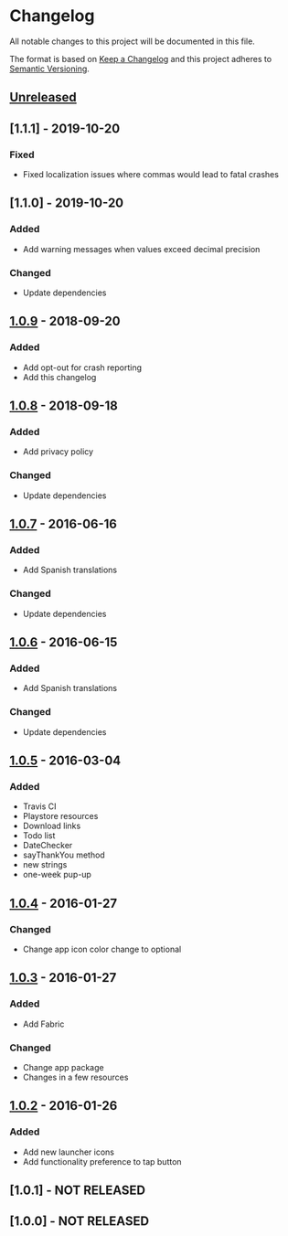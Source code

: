 # Changelog
All notable changes to this project will be documented in this file.

The format is based on [Keep a Changelog](http://keepachangelog.com/en/1.0.0/)
and this project adheres to [Semantic Versioning](http://semver.org/spec/v2.0.0.html).

## [Unreleased](https://github.com/CytoDev/FrequencyCalculator/compare/master...dev)

## [1.1.1] - 2019-10-20
### Fixed
 - Fixed localization issues where commas would lead to fatal crashes

## [1.1.0] - 2019-10-20
### Added
 - Add warning messages when values exceed decimal precision

### Changed
 - Update dependencies

## [1.0.9] - 2018-09-20
### Added
 - Add opt-out for crash reporting
 - Add this changelog

## [1.0.8] - 2018-09-18
### Added
 - Add privacy policy

### Changed
 - Update dependencies

## [1.0.7] - 2016-06-16
### Added
 - Add Spanish translations

### Changed
 - Update dependencies

## [1.0.6] - 2016-06-15
### Added
 - Add Spanish translations

### Changed
 - Update dependencies

## [1.0.5] - 2016-03-04
### Added
 - Travis CI
 - Playstore resources
 - Download links
 - Todo list
 - DateChecker
 - sayThankYou method
 - new strings
 - one-week pup-up

## [1.0.4] - 2016-01-27
### Changed
 - Change app icon color change to optional

## [1.0.3] - 2016-01-27
### Added
 - Add Fabric

### Changed
 - Change app package
 - Changes in a few resources

## [1.0.2] - 2016-01-26
### Added
 - Add new launcher icons
 - Add functionality preference to tap button

## [1.0.1] - NOT RELEASED

## [1.0.0] - NOT RELEASED

[1.0.9]: https://github.com/CytoDev/FrequencyCalculator/compare/v1.0.8...v1.0.9
[1.0.8]: https://github.com/CytoDev/FrequencyCalculator/compare/v1.0.7...v1.0.8
[1.0.7]: https://github.com/CytoDev/FrequencyCalculator/compare/V1.0.6...v1.0.7
[1.0.6]: https://github.com/CytoDev/FrequencyCalculator/compare/V1.0.5...V1.0.6
[1.0.5]: https://github.com/CytoDev/FrequencyCalculator/compare/V1.0.4...V1.0.5
[1.0.4]: https://github.com/CytoDev/FrequencyCalculator/compare/V1.0.3...V1.0.4
[1.0.3]: https://github.com/CytoDev/FrequencyCalculator/compare/V1.0.2...V1.0.3
[1.0.2]: https://github.com/CytoDev/FrequencyCalculator/compare/V1.0...V1.0.2

<!-- Order of listing changes:
### Added
### Changed
### Deprecated
### Removed
### Fixed
### Security
-->
